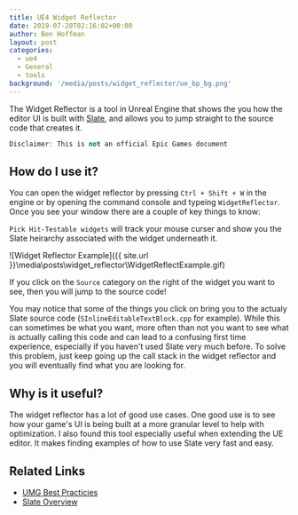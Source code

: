 ```yaml
---
title: UE4 Widget Reflector
date: 2019-07-20T02:16:02+00:00
author: Ben Hoffman
layout: post
categories:
  - ue4
  - General
  - tools
background: '/media/posts/widget_reflector/ue_bp_bg.png'
---
```


The Widget Reflector is a tool in Unreal Engine that shows the you how 
the editor UI is built with [Slate](https://docs.unrealengine.com/en-US/Programming/Slate/index.html),
and allows you to jump straight to the source code that creates it. 


```C++
Disclaimer: This is not an official Epic Games document
```

## How do I use it?

You can open the widget reflector by pressing `Ctrl + Shift + W` in the engine
or by opening the command console and typeing `WidgetReflector`. Once you see your
window there are a couple of key things to know: 

`Pick Hit-Testable widgets` will track your mouse curser and show you the Slate
heirarchy associated with the widget underneath it.  

![Widget Reflector Example]({{ site.url }}\media\posts\widget_reflector\WidgetReflectExample.gif)

If you click on the `Source` category on the right of the widget you want to see, then you will 
jump to the source code! 

You may notice that some of the things you click on bring you to the actualy Slate source 
code (`SInlineEditableTextBlock.cpp` for example). While this can sometimes be what you want,
more often than not you want to see what is actually calling this code and can lead to a 
confusing first time experience, especially if you haven't used Slate very much before. To solve this problem, just keep going up the call stack in the widget reflector and you will eventually find 
what you are looking for. 

## Why is it useful? 

The widget reflector has a lot of good use cases. One good use is to see how 
your game's UI is being built at a more granular level to help with 
optimization. I also found this tool especially useful when extending the UE editor.
It makes finding examples of how to use Slate very fast and easy. 

## Related Links

* [UMG Best Practicies](https://docs.unrealengine.com/en-US/Engine/UMG/UserGuide/BestPractices/index.html)
* [Slate Overview](https://docs.unrealengine.com/en-US/Programming/Slate/Overview/index.html)
